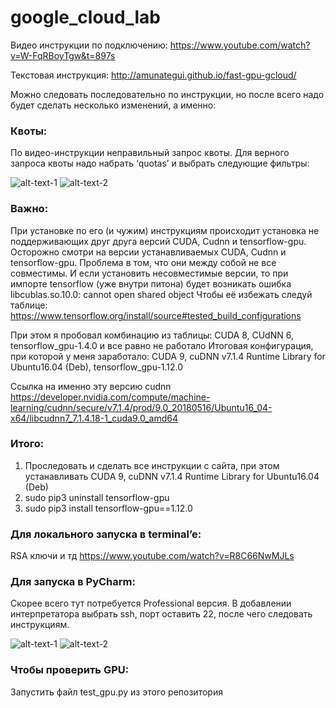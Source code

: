 # google_cloud_lab
Видео инструкции по подключению: https://www.youtube.com/watch?v=W-FqRBoyTgw&t=897s

Текстовая инструкция: http://amunategui.github.io/fast-gpu-gcloud/

Можно следовать последовательно по инструкции, но после всего надо будет сделать несколько изменений, а именно: 

### Квоты:

По видео-инструкции неправильный запрос квоты. Для верного запроса квоты надо набрать ‘quotas’ и выбрать следующие фильтры: 


![alt-text-1](https://i.ibb.co/C8F82Mh/1.png "title-1") ![alt-text-2]( "title-2")


### Важно:

При установке по его (и чужим) инструкциям происходит установка не поддерживающих друг друга версий CUDA, Cudnn и tensorflow-gpu. Осторожно смотри на версии устанавливаемых CUDA, Cudnn и tensorflow-gpu. Проблема в том, что они между собой не все совместимы. И если установить несовместимые версии, то при импорте tensorflow (уже внутри питона) будет возникать ошибка libcublas.so.10.0: cannot open shared object
Чтобы её избежать следуй таблице: https://www.tensorflow.org/install/source#tested_build_configurations

При этом я пробовал комбинацию из таблицы: CUDA 8, CUdNN 6, tensorflow_gpu-1.4.0 и все равно не работало 
Итоговая конфигурация, при которой у меня заработало: CUDA 9, cuDNN v7.1.4 Runtime Library for Ubuntu16.04 (Deb), tensorflow_gpu-1.12.0

Ссылка на именно эту версию cudnn https://developer.nvidia.com/compute/machine-learning/cudnn/secure/v7.1.4/prod/9.0_20180516/Ubuntu16_04-x64/libcudnn7_7.1.4.18-1_cuda9.0_amd64


### Итого: 
1) Проследовать и сделать все инструкции с сайта, при этом устанавливать CUDA 9, cuDNN v7.1.4 Runtime Library for Ubuntu16.04 (Deb)
2) sudo pip3 uninstall tensorflow-gpu
3) sudo pip3 install tensorflow-gpu==1.12.0


### Для локального запуска в terminal’e: 
RSA ключи и тд
https://www.youtube.com/watch?v=R8C66NwMJLs

### Для запуска в PyCharm: 
Скорее всего тут потребуется Professional версия. В добавлении интерпретатора выбрать ssh, порт оставить 22, после чего следовать инструкциям. 

![alt-text-1](https://i.ibb.co/jyZFc6c/2.png "title-1") ![alt-text-2]( "title-2")


### Чтобы проверить GPU:
Запустить файл test_gpu.py из этого репозитория



